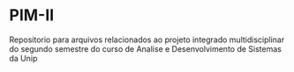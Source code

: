 # PIM-II
Repositorio para arquivos relacionados ao projeto integrado multidisciplinar do segundo semestre do curso de Analise e Desenvolvimento de Sistemas da Unip
